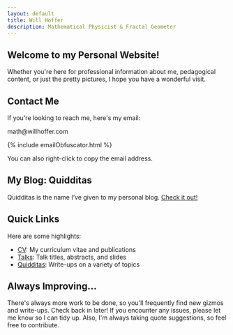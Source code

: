 ```yaml
---
layout: default
title: Will Hoffer
description: Mathematical Physicist & Fractal Geometer
---
```

<script src="/scripts/emailObfuscator.js"></script>

## Welcome to my Personal Website! 
Whether you're here for professional information about me, pedagogical content, or just the pretty pictures, I hope you have a wonderful visit. 

## Contact Me
If you're looking to reach me, here's my email:

<div id="email-goes-here"></div>
<noscript><span style="unicode-bidi:bidi-override;direction:rtl;">moc.reffohlliw@htam</span></noscript>

{% include emailObfuscator.html %}
  
You can also right-click to copy the email address. 

## My Blog: Quidditas
Quidditas is the name I’ve given to my personal blog. [Check it out!](https://willhoffer.com/quidditas/)

## Quick Links
Here are some highlights:

- [CV](https://willhoffer.com/cv/): My curriculum vitae and publications
- [Talks](https://willhoffer.com/talks/): Talk titles, abstracts, and slides
- [Quidditas](https://willhoffer.com/quidditas/): Write-ups on a variety of topics

## Always Improving...
There's always more work to be done, so you'll frequently find new gizmos and write-ups. Check back in later! If you encounter any issues, please let me know so I can tidy up. Also, I'm always taking quote suggestions, so feel free to contribute.
